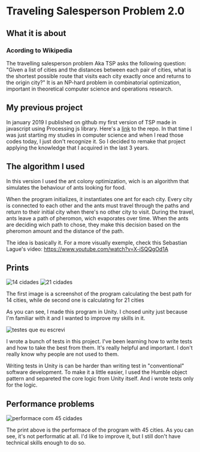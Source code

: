 # Traveling Salesperson Problem 2.0
## What it is about
### Acording to Wikipedia
The travelling salesperson problem Aka TSP asks the following question: "Given a list of cities and the distances between each pair of cities, what is the shortest possible route that visits each city exactly once and returns to the origin city?" It is an NP-hard problem in combinatorial optimization, important in theoretical computer science and operations research.

## My previous project
In january 2019 I published on github my first version of TSP made in javascript using Processing js library. Here's a [link](https://github.com/Lucasdvs10/Traveller-Salesperson-Problem) to the repo. In that time I was just starting my studies in computer science and when I read those codes today, I just don't recognize it. So I decided to remake that project applying the knowledge that I acquired in the last 3 years.

## The algorithm I used

In this version I used the ant colony optimization, wich is an algorithm that simulates the behaviour of ants looking for food.

When the program initializes, it instantiates one ant for each city. Every city is connected to each other and the ants must travel through the paths and return to their initial city when there's no other city to visit. 
During the travel, ants leave a path of pheromon, wich evaporates over time. When the ants are deciding wich path to chose, they make this decision based on the pheromon amount and the distance of the path.

The idea is basically it. For a more visually exemple, check this Sebastian Lague's video: https://www.youtube.com/watch?v=X-iSQQgOd1A

## Prints

![14 cidades](https://user-images.githubusercontent.com/46378322/197609194-c41e8383-79a6-4669-bab9-071568470f0c.png)
![21 cidades](https://user-images.githubusercontent.com/46378322/197609218-e2228b14-b784-495e-82ee-ed184dd5d4e6.png)

The first image is a screenshot of the program calculating the best path for 14 cities, while de second one is calculating for 21 cities

As you can see, I made this program in Unity. I chosed unity just because I'm familiar with it and I wanted to improve my skills in it.

![testes que eu escrevi](https://user-images.githubusercontent.com/46378322/197609758-8ec3e24f-ef04-41b0-8429-9275d0e8ff73.png)

I wrote a bunch of tests in this project. I've been learning how to write tests and how to take the best from them. It's really helpful and important. I don't really know why people are not used to them.

Writing tests in Unity is can be harder than writing test in "conventional" software development. To make it a little easier, I used the Humble object pattern and separeted the core logic from Unity itself. And i wrote tests only for the logic.

## Performance problems
![performace com 45 cidades](https://user-images.githubusercontent.com/46378322/197610963-db9c653d-f9ed-4888-b125-2c961d8f991c.png)

The print above is the performace of the program with 45 cities. As you can see, it's not performatic at all. 
I'd like to improve it, but I still don't have technical skills enough to do so.


